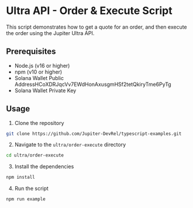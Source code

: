 # Ultra API - Order & Execute Script

This script demonstrates how to get a quote for an order, and then execute the order using the Jupiter Ultra API.

## Prerequisites

- Node.js (v16 or higher)
- npm (v10 or higher)
- Solana Wallet Public AddressHCoXDRJqcVv7EWdHonAxusgmHSf2tetQkiryTme6PyTg
- Solana Wallet Private Key

## Usage

1. Clone the repository

```bash
git clone https://github.com/Jupiter-DevRel/typescript-examples.git
```

2. Navigate to the `ultra/order-execute` directory

```bash
cd ultra/order-execute
```

3. Install the dependencies

```bash
npm install
```

4. Run the script

```bash
npm run example
```
